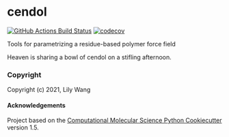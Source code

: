 cendol
==============================
[//]: # (Badges)
[![GitHub Actions Build Status](https://github.com/lilyminium/cendol/workflows/CI/badge.svg)](https://github.com/lilyminium/cendol/actions?query=workflow%3ACI)
[![codecov](https://codecov.io/gh/lilyminium/cendol/branch/master/graph/badge.svg)](https://codecov.io/gh/lilyminium/cendol/branch/master)


Tools for parametrizing a residue-based polymer force field


Heaven is sharing a bowl of cendol on a stifling afternoon.

### Copyright

Copyright (c) 2021, Lily Wang


#### Acknowledgements
 
Project based on the 
[Computational Molecular Science Python Cookiecutter](https://github.com/molssi/cookiecutter-cms) version 1.5.

